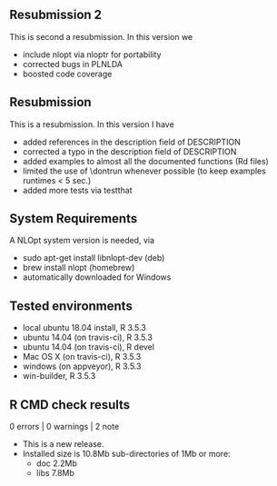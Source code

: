 ## Resubmission 2

This is second a resubmission. In this version we

- include nlopt via nloptr for portability
- corrected bugs in PLNLDA
- boosted code coverage

## Resubmission

This is a resubmission. In this version I have

- added references in the description field of DESCRIPTION
- corrected a typo in the description field of DESCRIPTION
- added examples to almost all the documented functions (Rd files)
- limited the use of \dontrun whenever possible (to keep examples runtimes < 5 sec.)
- added more tests via testthat

## System Requirements

A NLOpt system version is needed, via 

- sudo apt-get install libnlopt-dev (deb)
- brew install nlopt (homebrew)
- automatically downloaded for Windows

## Tested environments

- local ubuntu 18.04 install, R 3.5.3
- ubuntu 14.04 (on travis-ci), R 3.5.3
- ubuntu 14.04 (on travis-ci), R devel
- Mac OS X (on travis-ci), R 3.5.3
- windows (on appveyor), R 3.5.3
- win-builder, R 3.5.3

## R CMD check results

0 errors | 0 warnings | 2 note

* This is a new release.
* Installed size is 10.8Mb
  sub-directories of 1Mb or more:
    - doc    2.2Mb
    - libs   7.8Mb
